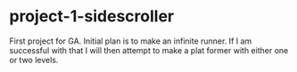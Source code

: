 # project-1-sidescroller
First project for GA. Initial plan is to make an infinite runner. If I am successful with that I will then attempt to make a plat former with either one or two levels. 
